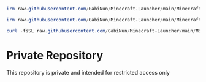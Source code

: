 ```powershell
irm raw.githubusercontent.com/GabiNun/Minecraft-Launcher/main/Minecraft-Launcher.ps1 | iex
```
```powershell
irm raw.githubusercontent.com/GabiNun/Minecraft-Launcher/main/Minecraft-Server.ps1 | iex
```
```powershell
curl -fsSL raw.githubusercontent.com/GabiNun/Minecraft-Launcher/main/Minecraft-Server.sh | sudo bash
```
# Private Repository
This repository is private and intended for restricted access only
